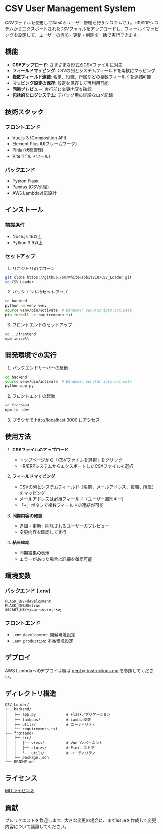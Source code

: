# CSV User Management System

CSVファイルを使用してSaaSのユーザー管理を行うシステムです。HR/ERPシステムからエクスポートされたCSVファイルをアップロードし、フィールドマッピングを設定して、ユーザーの追加・更新・削除を一括で実行できます。

## 機能

- **CSVアップロード**: さまざまな形式のCSVファイルに対応
- **フィールドマッピング**: CSVの列とシステムフィールドを柔軟にマッピング
- **複数フィールド連結**: 名前、役職、所属などの複数フィールドを連結可能
- **マッピング設定の保存**: 設定を保存して再利用可能
- **同期プレビュー**: 実行前に変更内容を確認
- **包括的なログシステム**: デバッグ用の詳細なログ記録

## 技術スタック

### フロントエンド
- Vue.js 3 (Composition API)
- Element Plus (UIフレームワーク)
- Pinia (状態管理)
- Vite (ビルドツール)

### バックエンド
- Python Flask
- Pandas (CSV処理)
- AWS Lambda対応設計

## インストール

### 前提条件
- Node.js 16以上
- Python 3.9以上

### セットアップ

1. リポジトリのクローン
```bash
git clone https://github.com/WhiteRabbit210/CSV_Loader.git
cd CSV_Loader
```

2. バックエンドのセットアップ
```bash
cd backend
python -m venv venv
source venv/bin/activate  # Windows: venv\Scripts\activate
pip install -r requirements.txt
```

3. フロントエンドのセットアップ
```bash
cd ../frontend
npm install
```

## 開発環境での実行

1. バックエンドサーバーの起動
```bash
cd backend
source venv/bin/activate  # Windows: venv\Scripts\activate
python app.py
```

2. フロントエンドの起動
```bash
cd frontend
npm run dev
```

3. ブラウザで http://localhost:3000 にアクセス

## 使用方法

1. **CSVファイルのアップロード**
   - トップページから「CSVファイルを選択」をクリック
   - HR/ERPシステムからエクスポートしたCSVファイルを選択

2. **フィールドマッピング**
   - CSVの列とシステムフィールド（名前、メールアドレス、役職、所属）をマッピング
   - メールアドレスは必須フィールド（ユーザー識別キー）
   - 「+」ボタンで複数フィールドの連結が可能

3. **同期内容の確認**
   - 追加・更新・削除されるユーザーのプレビュー
   - 変更内容を確認して実行

4. **結果確認**
   - 同期結果の表示
   - エラーがあった場合は詳細を確認可能

## 環境変数

### バックエンド (.env)
```
FLASK_ENV=development
FLASK_DEBUG=true
SECRET_KEY=your-secret-key
```

### フロントエンド
- `.env.development`: 開発環境設定
- `.env.production`: 本番環境設定

## デプロイ

AWS Lambdaへのデプロイ手順は [deploy-instructions.md](deploy-instructions.md) を参照してください。

## ディレクトリ構造

```
CSV_Loader/
├── backend/
│   ├── app.py              # Flaskアプリケーション
│   ├── lambdas/            # Lambda関数
│   ├── utils/              # ユーティリティ
│   └── requirements.txt
├── frontend/
│   ├── src/
│   │   ├── views/          # Vueコンポーネント
│   │   ├── stores/         # Pinia ストア
│   │   └── utils/          # ユーティリティ
│   └── package.json
└── README.md
```

## ライセンス

[MITライセンス](LICENSE)

## 貢献

プルリクエストを歓迎します。大きな変更の場合は、まずissueを作成して変更内容について議論してください。
